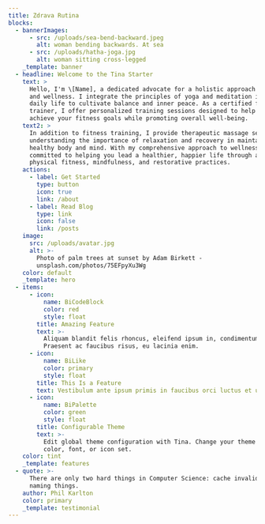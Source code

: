 ```yaml
---
title: Zdrava Rutina
blocks:
  - bannerImages:
      - src: /uploads/sea-bend-backward.jpeg
        alt: woman bending backwards. At sea
      - src: /uploads/hatha-joga.jpg
        alt: woman sitting cross-legged
    _template: banner
  - headline: Welcome to the Tina Starter
    text: >
      Hello, I'm \[Name], a dedicated advocate for a holistic approach to health
      and wellness. I integrate the principles of yoga and meditation into my
      daily life to cultivate balance and inner peace. As a certified fitness
      trainer, I offer personalized training sessions designed to help you
      achieve your fitness goals while promoting overall well-being.
    text2: >
      In addition to fitness training, I provide therapeutic massage services,
      understanding the importance of relaxation and recovery in maintaining a
      healthy body and mind. With my comprehensive approach to wellness, I am
      committed to helping you lead a healthier, happier life through a blend of
      physical fitness, mindfulness, and restorative practices.
    actions:
      - label: Get Started
        type: button
        icon: true
        link: /about
      - label: Read Blog
        type: link
        icon: false
        link: /posts
    image:
      src: /uploads/avatar.jpg
      alt: >-
        Photo of palm trees at sunset by Adam Birkett -
        unsplash.com/photos/75EFpyXu3Wg
    color: default
    _template: hero
  - items:
      - icon:
          name: BiCodeBlock
          color: red
          style: float
        title: Amazing Feature
        text: >-
          Aliquam blandit felis rhoncus, eleifend ipsum in, condimentum nibh.
          Praesent ac faucibus risus, eu lacinia enim.
      - icon:
          name: BiLike
          color: primary
          style: float
        title: This Is a Feature
        text: Vestibulum ante ipsum primis in faucibus orci luctus et ultrices.
      - icon:
          name: BiPalette
          color: green
          style: float
        title: Configurable Theme
        text: >-
          Edit global theme configuration with Tina. Change your theme's primary
          color, font, or icon set.
    color: tint
    _template: features
  - quote: >-
      There are only two hard things in Computer Science: cache invalidation and
      naming things.
    author: Phil Karlton
    color: primary
    _template: testimonial
---
```



